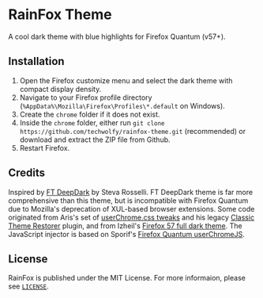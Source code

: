 RainFox Theme
=============
A cool dark theme with blue highlights for Firefox Quantum (v57+).


Installation
------------
1. Open the Firefox customize menu and select the dark theme with compact display density.
2. Navigate to your Firefox profile directory (`%AppData%\Mozilla\Firefox\Profiles\*.default` on Windows).
3. Create the `chrome` folder if it does not exist.
4. Inside the `chrome` folder, either run `git clone https://github.com/techwolfy/rainfox-theme.git` (recommended) or download and extract the ZIP file from Github.
5. Restart Firefox.


Credits
-------
Inspired by [FT DeepDark](https://addons.mozilla.org/en-US/firefox/addon/ft-deepdark/) by Steva Rosselli. FT DeepDark theme is far more comprehensive than this theme, but is incompatible with Firefox Quantum due to Mozilla's deprecation of XUL-based browser extensions.
Some code originated from Aris's set of [userChrome.css tweaks](https://github.com/aris-t2/customcssforfx) and his legacy [Classic Theme Restorer](https://addons.mozilla.org/en-US/firefox/addon/classicthemerestorer/) plugin, and from Izheil's [Firefox 57 full dark theme](https://github.com/Izheil/Firefox-57-full-dark-theme-with-scrollbars). The JavaScript injector is based on Sporif's [Firefox Quantum userChromeJS](https://github.com/Sporif/firefox-quantum-userchromejs).


License
-------
RainFox is published under the MIT License. For more informaion, please see [`LICENSE`](LICENSE).
